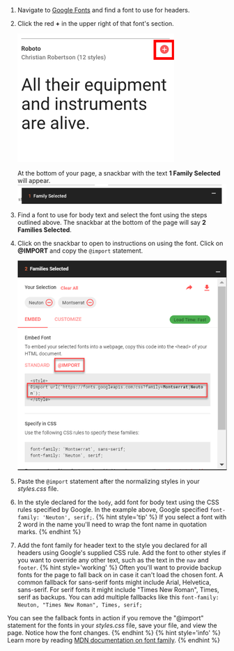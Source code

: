 1. Navigate to [Google Fonts](https://fonts.google.com/) and find a font to use for headers.
    
1. Click the red **+** in the upper right of that font's section.

   ![](images/select-font.png)
    
   At the bottom of your page, a snackbar with the text **1 Family Selected** will appear.  
   ![](images/font-selected.png)

1. Find a font to use for body text and select the font using the steps outlined above. The snackbar at the bottom of the page will say **2 Families Selected**.
1. Click on the snackbar to open to instructions on using the font. Click on **@IMPORT** and copy the `@import` statement.

   ![](images/import-font.png)

1. Paste the `@import` statement after the normalizing styles in your _styles.css_ file.

1. In the style declared for the `body`, add font for body text using the CSS rules specified by Google. In the example above, Google specified `font-family: 'Neuton', serif;`.
    {% hint style='tip' %}
If you select a font with 2 word in the name you'll need to wrap the font name in quotation marks.
    {% endhint %}

1. Add the font family for header text to the style you declared for all headers using Google's supplied CSS rule. Add the font to other styles if you want to override any other text, such as the text in the `nav` and `footer`. 
    {% hint style='working' %}
Often you'll want to provide backup fonts for the page to fall back on in case it can't load the chosen font. A common fallback for sans-serif fonts might include Arial, Helvetica, sans-serif. For serif fonts it might include "Times New Roman", Times, serif as backups. You can add multiple fallbacks like this `font-family: Neuton, "Times New Roman", Times, serif;`

You can see the fallback fonts in action if you remove the "@import" statement for the fonts in your _styles.css_ file, save your file, and view the page. Notice how the font changes.
    {% endhint %}
    {% hint style='info' %}
Learn more by reading [MDN documentation on font family](https://developer.mozilla.org/en-US/docs/Web/CSS/font-family).
    {% endhint %}
